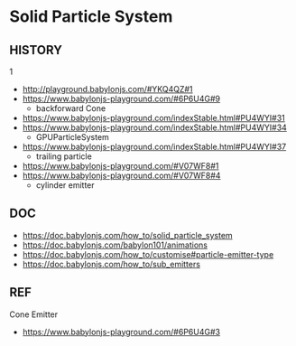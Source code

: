 # Solid Particle System

## HISTORY

1

- http://playground.babylonjs.com/#YKQ4QZ#1
- https://www.babylonjs-playground.com/#6P6U4G#9
  - backforward Cone
- https://www.babylonjs-playground.com/indexStable.html#PU4WYI#31
- https://www.babylonjs-playground.com/indexStable.html#PU4WYI#34
  - GPUParticleSystem
- https://www.babylonjs-playground.com/indexStable.html#PU4WYI#37
  - trailing particle
- https://www.babylonjs-playground.com/#V07WF8#1
- https://www.babylonjs-playground.com/#V07WF8#4
  - cylinder emitter

## DOC

- https://doc.babylonjs.com/how_to/solid_particle_system
- https://doc.babylonjs.com/babylon101/animations
- https://doc.babylonjs.com/how_to/customise#particle-emitter-type
- https://doc.babylonjs.com/how_to/sub_emitters

## REF

Cone Emitter

- https://www.babylonjs-playground.com/#6P6U4G#3
